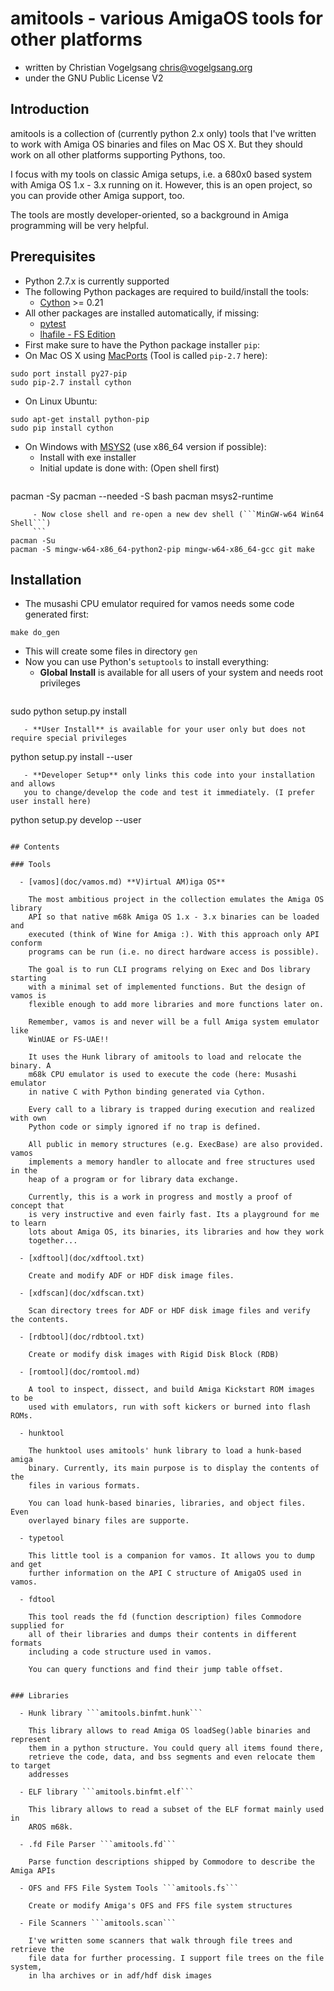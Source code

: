 # amitools - various AmigaOS tools for other platforms

 - written by Christian Vogelgsang <chris@vogelgsang.org>
 - under the GNU Public License V2

## Introduction

amitools is a collection of (currently python 2.x only) tools that I've
written to work with Amiga OS binaries and files on Mac OS X. But they
should work on all other platforms supporting Pythons, too.

I focus with my tools on classic Amiga setups, i.e. a 680x0 based system with
Amiga OS 1.x - 3.x running on it. However, this is an open project, so you can
provide other Amiga support, too.

The tools are mostly developer-oriented, so a background in Amiga programming
will be very helpful.

## Prerequisites

 - Python 2.7.x is currently supported
 - The following Python packages are required to build/install the tools:
   - [Cython][1] >= 0.21
 - All other packages are installed automatically, if missing:
   - [pytest][2]
   - [lhafile - FS Edition][3]
 - First make sure to have the Python package installer ```pip```:
  - On Mac OS X using [MacPorts][4] (Tool is called ```pip-2.7``` here):
  ```
sudo port install py27-pip
sudo pip-2.7 install cython
```
  - On Linux Ubuntu:
  ```
sudo apt-get install python-pip
sudo pip install cython
```
   - On Windows with [MSYS2][5] (use x86_64 version if possible):
     - Install with exe installer
     - Initial update is done with: (Open shell first)
     ```
pacman -Sy
pacman --needed -S bash pacman msys2-runtime
```
     - Now close shell and re-open a new dev shell (```MinGW-w64 Win64 Shell```)
     ```
pacman -Su
pacman -S mingw-w64-x86_64-python2-pip mingw-w64-x86_64-gcc git make
```

[1]: http://cython.org
[2]: http://pytest.org
[3]: https://github.com/FrodeSolheim/lhafile
[4]: https://www.macports.org
[5]: https://sourceforge.net/p/msys2/wiki/Home/

## Installation

 - The musashi CPU emulator required for vamos needs some code generated first:
```
make do_gen
```
 - This will create some files in directory ```gen```
 - Now you can use Python's ```setuptools``` to install everything:
   - **Global Install** is available for all users of your system and needs root privileges
   ```
sudo python setup.py install
```
   - **User Install** is available for your user only but does not require special privileges
   ```
python setup.py install --user
```
   - **Developer Setup** only links this code into your installation and allows
   you to change/develop the code and test it immediately. (I prefer user install here)
   ```
python setup.py develop --user
```

## Contents

### Tools

  - [vamos](doc/vamos.md) **V)irtual AM)iga OS**

    The most ambitious project in the collection emulates the Amiga OS library
    API so that native m68k Amiga OS 1.x - 3.x binaries can be loaded and
    executed (think of Wine for Amiga :). With this approach only API conform
    programs can be run (i.e. no direct hardware access is possible).

    The goal is to run CLI programs relying on Exec and Dos library starting
    with a minimal set of implemented functions. But the design of vamos is
    flexible enough to add more libraries and more functions later on.

    Remember, vamos is and never will be a full Amiga system emulator like
    WinUAE or FS-UAE!!

    It uses the Hunk library of amitools to load and relocate the binary. A
    m68k CPU emulator is used to execute the code (here: Musashi emulator
    in native C with Python binding generated via Cython.

    Every call to a library is trapped during execution and realized with own
    Python code or simply ignored if no trap is defined.

    All public in memory structures (e.g. ExecBase) are also provided. vamos
    implements a memory handler to allocate and free structures used in the
    heap of a program or for library data exchange.

    Currently, this is a work in progress and mostly a proof of concept that
    is very instructive and even fairly fast. Its a playground for me to learn
    lots about Amiga OS, its binaries, its libraries and how they work
    together...

  - [xdftool](doc/xdftool.txt)

    Create and modify ADF or HDF disk image files.

  - [xdfscan](doc/xdfscan.txt)

    Scan directory trees for ADF or HDF disk image files and verify the contents.

  - [rdbtool](doc/rdbtool.txt)

    Create or modify disk images with Rigid Disk Block (RDB)

  - [romtool](doc/romtool.md)

    A tool to inspect, dissect, and build Amiga Kickstart ROM images to be
    used with emulators, run with soft kickers or burned into flash ROMs.

  - hunktool

    The hunktool uses amitools' hunk library to load a hunk-based amiga
    binary. Currently, its main purpose is to display the contents of the
    files in various formats.

    You can load hunk-based binaries, libraries, and object files. Even
    overlayed binary files are supporte.

  - typetool

    This little tool is a companion for vamos. It allows you to dump and get
    further information on the API C structure of AmigaOS used in vamos.

  - fdtool

    This tool reads the fd (function description) files Commodore supplied for
    all of their libraries and dumps their contents in different formats
    including a code structure used in vamos.

    You can query functions and find their jump table offset.


### Libraries

  - Hunk library ```amitools.binfmt.hunk```

    This library allows to read Amiga OS loadSeg()able binaries and represent
    them in a python structure. You could query all items found there,
    retrieve the code, data, and bss segments and even relocate them to target
    addresses

  - ELF library ```amitools.binfmt.elf```

    This library allows to read a subset of the ELF format mainly used in
    AROS m68k.

  - .fd File Parser ```amitools.fd```

    Parse function descriptions shipped by Commodore to describe the Amiga APIs

  - OFS and FFS File System Tools ```amitools.fs```

    Create or modify Amiga's OFS and FFS file system structures

  - File Scanners ```amitools.scan```

    I've written some scanners that walk through file trees and retrieve the
    file data for further processing. I support file trees on the file system,
    in lha archives or in adf/hdf disk images


